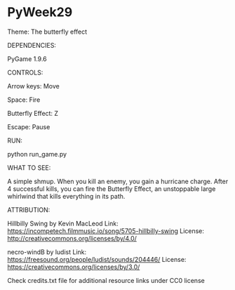 # PyWeek29
Theme: The butterfly effect

DEPENDENCIES:

  PyGame 1.9.6

CONTROLS:

  Arrow keys: Move

  Space: Fire

  Butterfly Effect: Z

  Escape: Pause

RUN:

  python run_game.py

WHAT TO SEE:

  A simple shmup. When you kill an enemy, you gain a hurricane charge. After 4 successful kills, you can fire the Butterfly Effect,
  an unstoppable large whirlwind that kills everything in its path.

ATTRIBUTION:

  Hillbilly Swing by Kevin MacLeod
  Link: https://incompetech.filmmusic.io/song/5705-hillbilly-swing
  License: http://creativecommons.org/licenses/by/4.0/

  necro-windB by ludist
  Link: https://freesound.org/people/ludist/sounds/204446/
  License: https://creativecommons.org/licenses/by/3.0/

  Check credits.txt file for additional resource links under CC0 license
